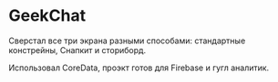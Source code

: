 # GeekChat

Сверстал все три экрана разными способами: стандартные констрейны, Снапкит и сториборд. 

Использовал CoreData, проэкт готов для Firebase и гугл аналитик. 

